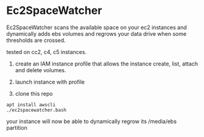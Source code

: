 # Ec2SpaceWatcher

Ec2SpaceWatcher scans the available space on your ec2 instances and dynamically adds ebs volumes and regrows your data drive when some thresholds are crossed. 

tested on cc2, c4, c5 instances.

1. create an IAM instance profile that allows the instance create, list, attach and delete volumes.
2. launch instance with profile

3. clone this repo

```
apt install awscli
./ec2spacewatcher.bash
```

your instance will now be able to dynamically regrow its /media/ebs partition

